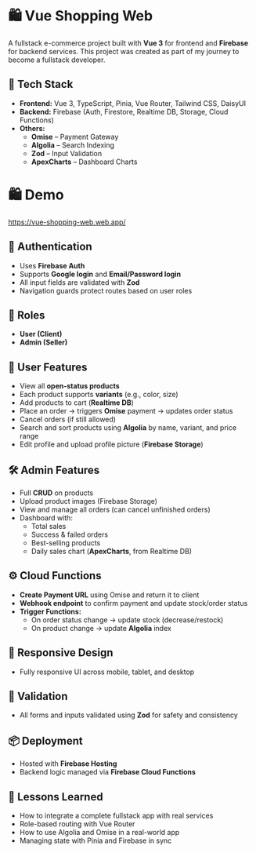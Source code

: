 # 🛍️ Vue Shopping Web

A fullstack e-commerce project built with **Vue 3** for frontend and **Firebase** for backend services. This project was created as part of my journey to become a fullstack developer.



## 🚀 Tech Stack

- **Frontend:** Vue 3, TypeScript, Pinia, Vue Router, Tailwind CSS, DaisyUI  
- **Backend:** Firebase (Auth, Firestore, Realtime DB, Storage, Cloud Functions)  
- **Others:**  
  - **Omise** – Payment Gateway  
  - **Algolia** – Search Indexing  
  - **Zod** – Input Validation  
  - **ApexCharts** – Dashboard Charts
  

# 🛍️ Demo

https://vue-shopping-web.web.app/



## 🔐 Authentication

- Uses **Firebase Auth**  
- Supports **Google login** and **Email/Password login**  
- All input fields are validated with **Zod**  
- Navigation guards protect routes based on user roles  


## 👥 Roles

- **User (Client)**  
- **Admin (Seller)**  



## 🛒 User Features

- View all **open-status products**  
- Each product supports **variants** (e.g., color, size)  
- Add products to cart (**Realtime DB**)  
- Place an order → triggers **Omise** payment → updates order status  
- Cancel orders (if still allowed)  
- Search and sort products using **Algolia** by name, variant, and price range  
- Edit profile and upload profile picture (**Firebase Storage**)  



## 🛠️ Admin Features

- Full **CRUD** on products  
- Upload product images (Firebase Storage)  
- View and manage all orders (can cancel unfinished orders)  
- Dashboard with:
  - Total sales
  - Success & failed orders
  - Best-selling products
  - Daily sales chart (**ApexCharts**, from Realtime DB)



## ⚙️ Cloud Functions

- **Create Payment URL** using Omise and return it to client  
- **Webhook endpoint** to confirm payment and update stock/order status  
- **Trigger Functions:**
  - On order status change → update stock (decrease/restock)  
  - On product change → update **Algolia** index  



## 📱 Responsive Design

- Fully responsive UI across mobile, tablet, and desktop  



## 🧪 Validation

- All forms and inputs validated using **Zod** for safety and consistency  



## 📦 Deployment

- Hosted with **Firebase Hosting**  
- Backend logic managed via **Firebase Cloud Functions**  


## 🧠 Lessons Learned

- How to integrate a complete fullstack app with real services  
- Role-based routing with Vue Router  
- How to use Algolia and Omise in a real-world app  
- Managing state with Pinia and Firebase in sync  
